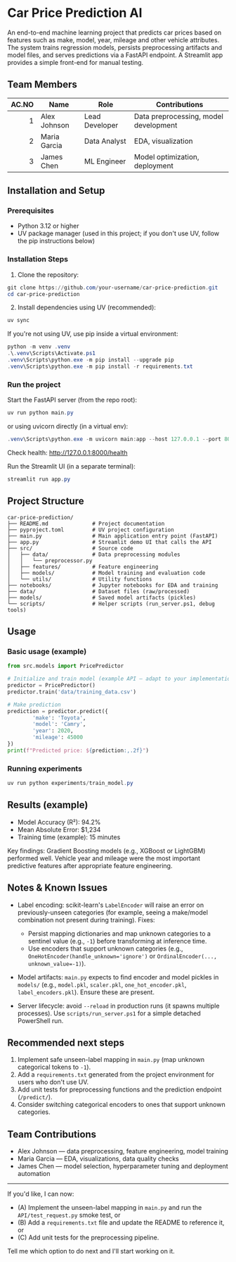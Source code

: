 # Car Price Prediction AI

An end-to-end machine learning project that predicts car prices based on features such as make, model, year, mileage and other vehicle attributes. The system trains regression models, persists preprocessing artifacts and model files, and serves predictions via a FastAPI endpoint. A Streamlit app provides a simple front-end for manual testing.

## Team Members

| AC.NO | Name | Role | Contributions |
|---:|---|---|---|
| 1 | Alex Johnson | Lead Developer | Data preprocessing, model development |
| 2 | Maria Garcia | Data Analyst | EDA, visualization |
| 3 | James Chen | ML Engineer | Model optimization, deployment |

## Installation and Setup

### Prerequisites
- Python 3.12 or higher
- UV package manager (used in this project; if you don't use UV, follow the pip instructions below)

### Installation Steps

1. Clone the repository:

```powershell
git clone https://github.com/your-username/car-price-prediction.git
cd car-price-prediction
```

2. Install dependencies using UV (recommended):

```powershell
uv sync
```

If you're not using UV, use pip inside a virtual environment:

```powershell
python -m venv .venv
.\.venv\Scripts\Activate.ps1
.venv\Scripts\python.exe -m pip install --upgrade pip
.venv\Scripts\python.exe -m pip install -r requirements.txt
```

### Run the project

Start the FastAPI server (from the repo root):

```powershell
uv run python main.py
```

or using uvicorn directly (in a virtual env):

```powershell
.venv\Scripts\python.exe -m uvicorn main:app --host 127.0.0.1 --port 8000
```

Check health: http://127.0.0.1:8000/health

Run the Streamlit UI (in a separate terminal):

```powershell
streamlit run app.py
```

## Project Structure

```
car-price-prediction/
├── README.md              # Project documentation
├── pyproject.toml         # UV project configuration
├── main.py                # Main application entry point (FastAPI)
├── app.py                 # Streamlit demo UI that calls the API
├── src/                   # Source code
│   ├── data/              # Data preprocessing modules
│   │   └── preprocessor.py
│   ├── features/          # Feature engineering
│   ├── models/            # Model training and evaluation code
│   └── utils/             # Utility functions
├── notebooks/             # Jupyter notebooks for EDA and training
├── data/                  # Dataset files (raw/processed)
├── models/                # Saved model artifacts (pickles)
└── scripts/               # Helper scripts (run_server.ps1, debug tools)
```

## Usage

### Basic usage (example)

```python
from src.models import PricePredictor

# Initialize and train model (example API — adapt to your implementation)
predictor = PricePredictor()
predictor.train('data/training_data.csv')

# Make prediction
prediction = predictor.predict({
		'make': 'Toyota',
		'model': 'Camry',
		'year': 2020,
		'mileage': 45000
})
print(f"Predicted price: ${prediction:,.2f}")
```

### Running experiments

```powershell
uv run python experiments/train_model.py
```

## Results (example)

- Model Accuracy (R²): 94.2%
- Mean Absolute Error: $1,234
- Training time (example): 15 minutes

Key findings: Gradient Boosting models (e.g., XGBoost or LightGBM) performed well. Vehicle year and mileage were the most important predictive features after appropriate feature engineering.

## Notes & Known Issues

- Label encoding: scikit-learn's `LabelEncoder` will raise an error on previously-unseen categories (for example, seeing a make/model combination not present during training). Fixes:
	- Persist mapping dictionaries and map unknown categories to a sentinel value (e.g., `-1`) before transforming at inference time.
	- Use encoders that support unknown categories (e.g., `OneHotEncoder(handle_unknown='ignore')` or `OrdinalEncoder(..., unknown_value=-1)`).

- Model artifacts: `main.py` expects to find encoder and model pickles in `models/` (e.g., `model.pkl`, `scaler.pkl`, `one_hot_encoder.pkl`, `label_encoders.pkl`). Ensure these are present.

- Server lifecycle: avoid `--reload` in production runs (it spawns multiple processes). Use `scripts/run_server.ps1` for a simple detached PowerShell run.

## Recommended next steps

1. Implement safe unseen-label mapping in `main.py` (map unknown categorical tokens to `-1`).
2. Add a `requirements.txt` generated from the project environment for users who don't use UV.
3. Add unit tests for preprocessing functions and the prediction endpoint (`/predict/`).
4. Consider switching categorical encoders to ones that support unknown categories.

## Team Contributions

- Alex Johnson — data preprocessing, feature engineering, model training
- Maria Garcia — EDA, visualizations, data quality checks
- James Chen — model selection, hyperparameter tuning and deployment automation

---

If you'd like, I can now:

- (A) Implement the unseen-label mapping in `main.py` and run the `API/test_request.py` smoke test, or
- (B) Add a `requirements.txt` file and update the README to reference it, or
- (C) Add unit tests for the preprocessing pipeline.

Tell me which option to do next and I'll start working on it.


